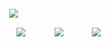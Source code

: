 



ㅤㅤㅤㅤㅤㅤㅤㅤㅤㅤㅤㅤㅤㅤㅤㅤ[![](https://media.discordapp.net/attachments/1080024016909258822/1298819556503982121/Untitled13_20241023191037.png?ex=671af379&is=6719a1f9&hm=aa61f05ea6f7f614084c4eb58ed92efdccfdf4b5225888a0511fbadd197db555&=&format=webp&quality=lossless&width=462&height=462)](https://rentry.co/waltenfiles)

ㅤㅤㅤㅤㅤㅤㅤㅤㅤㅤㅤㅤㅤㅤㅤㅤㅤ![](https://images-wixmp-ed30a86b8c4ca887773594c2.wixmp.com/f/c9f7a4a1-173d-4f42-826f-cfd46dc51084/d3cg6vx-07ca1724-0a8a-48da-a5ed-220fafdd2a0d.png?token=eyJ0eXAiOiJKV1QiLCJhbGciOiJIUzI1NiJ9.eyJzdWIiOiJ1cm46YXBwOjdlMGQxODg5ODIyNjQzNzNhNWYwZDQxNWVhMGQyNmUwIiwiaXNzIjoidXJuOmFwcDo3ZTBkMTg4OTgyMjY0MzczYTVmMGQ0MTVlYTBkMjZlMCIsIm9iaiI6W1t7InBhdGgiOiJcL2ZcL2M5ZjdhNGExLTE3M2QtNGY0Mi04MjZmLWNmZDQ2ZGM1MTA4NFwvZDNjZzZ2eC0wN2NhMTcyNC0wYThhLTQ4ZGEtYTVlZC0yMjBmYWZkZDJhMGQucG5nIn1dXSwiYXVkIjpbInVybjpzZXJ2aWNlOmZpbGUuZG93bmxvYWQiXX0.fn38CntUK6K3CRj0oQY09yqXUFFBjvUdF99MYEX8_ic)ㅤㅤㅤㅤ![](https://images-wixmp-ed30a86b8c4ca887773594c2.wixmp.com/f/050c3e0c-1f5d-4f41-9c4b-a28246506d9d/dhn3fc3-9593ab44-0b6d-4b6a-9800-a606269cd6fa.png?token=eyJ0eXAiOiJKV1QiLCJhbGciOiJIUzI1NiJ9.eyJzdWIiOiJ1cm46YXBwOjdlMGQxODg5ODIyNjQzNzNhNWYwZDQxNWVhMGQyNmUwIiwiaXNzIjoidXJuOmFwcDo3ZTBkMTg4OTgyMjY0MzczYTVmMGQ0MTVlYTBkMjZlMCIsIm9iaiI6W1t7InBhdGgiOiJcL2ZcLzA1MGMzZTBjLTFmNWQtNGY0MS05YzRiLWEyODI0NjUwNmQ5ZFwvZGhuM2ZjMy05NTkzYWI0NC0wYjZkLTRiNmEtOTgwMC1hNjA2MjY5Y2Q2ZmEucG5nIn1dXSwiYXVkIjpbInVybjpzZXJ2aWNlOmZpbGUuZG93bmxvYWQiXX0.z--kXzN-rNxBGCRDbg-EEZmKtraJpRykrR4KXD43T2k)ㅤㅤㅤㅤ![](https://images-wixmp-ed30a86b8c4ca887773594c2.wixmp.com/f/3a0c25a1-c03f-4f25-90a4-fc08b52d01f1/dhtcw0k-60d4d500-b13d-4024-9848-ab62bd2b8391.png?token=eyJ0eXAiOiJKV1QiLCJhbGciOiJIUzI1NiJ9.eyJzdWIiOiJ1cm46YXBwOjdlMGQxODg5ODIyNjQzNzNhNWYwZDQxNWVhMGQyNmUwIiwiaXNzIjoidXJuOmFwcDo3ZTBkMTg4OTgyMjY0MzczYTVmMGQ0MTVlYTBkMjZlMCIsIm9iaiI6W1t7InBhdGgiOiJcL2ZcLzNhMGMyNWExLWMwM2YtNGYyNS05MGE0LWZjMDhiNTJkMDFmMVwvZGh0Y3cway02MGQ0ZDUwMC1iMTNkLTQwMjQtOTg0OC1hYjYyYmQyYjgzOTEucG5nIn1dXSwiYXVkIjpbInVybjpzZXJ2aWNlOmZpbGUuZG93bmxvYWQiXX0.T0cUeL8HgBqoTWPIZ_ykMhJaMM-hFNmb9qBtkuoWgTY)ㅤㅤㅤㅤ
ㅤㅤㅤㅤㅤ
ㅤㅤㅤㅤㅤㅤ
ㅤㅤㅤㅤㅤㅤㅤ

